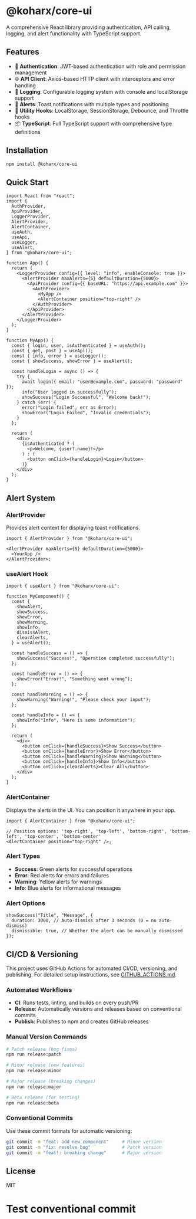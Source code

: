 # @koharx/core-ui

A comprehensive React library providing authentication, API calling, logging, and alert functionality with TypeScript support.

## Features

- 🔐 **Authentication**: JWT-based authentication with role and permission management
- 🌐 **API Client**: Axios-based HTTP client with interceptors and error handling
- 📝 **Logging**: Configurable logging system with console and localStorage support
- 🚨 **Alerts**: Toast notifications with multiple types and positioning
- 🎣 **Utility Hooks**: LocalStorage, SessionStorage, Debounce, and Throttle hooks
- 📦 **TypeScript**: Full TypeScript support with comprehensive type definitions

## Installation

```bash
npm install @koharx/core-ui
```

## Quick Start

```tsx
import React from "react";
import {
  AuthProvider,
  ApiProvider,
  LoggerProvider,
  AlertProvider,
  AlertContainer,
  useAuth,
  useApi,
  useLogger,
  useAlert,
} from "@koharx/core-ui";

function App() {
  return (
    <LoggerProvider config={{ level: "info", enableConsole: true }}>
      <AlertProvider maxAlerts={5} defaultDuration={5000}>
        <ApiProvider config={{ baseURL: "https://api.example.com" }}>
          <AuthProvider>
            <MyApp />
            <AlertContainer position="top-right" />
          </AuthProvider>
        </ApiProvider>
      </AlertProvider>
    </LoggerProvider>
  );
}

function MyApp() {
  const { login, user, isAuthenticated } = useAuth();
  const { get, post } = useApi();
  const { info, error } = useLogger();
  const { showSuccess, showError } = useAlert();

  const handleLogin = async () => {
    try {
      await login({ email: "user@example.com", password: "password" });
      info("User logged in successfully");
      showSuccess("Login Successful", "Welcome back!");
    } catch (err) {
      error("Login failed", err as Error);
      showError("Login Failed", "Invalid credentials");
    }
  };

  return (
    <div>
      {isAuthenticated ? (
        <p>Welcome, {user?.name}!</p>
      ) : (
        <button onClick={handleLogin}>Login</button>
      )}
    </div>
  );
}
```

## Alert System

### AlertProvider

Provides alert context for displaying toast notifications.

```tsx
import { AlertProvider } from "@koharx/core-ui";

<AlertProvider maxAlerts={5} defaultDuration={5000}>
  <YourApp />
</AlertProvider>;
```

### useAlert Hook

```tsx
import { useAlert } from "@koharx/core-ui";

function MyComponent() {
  const {
    showAlert,
    showSuccess,
    showError,
    showWarning,
    showInfo,
    dismissAlert,
    clearAlerts,
  } = useAlert();

  const handleSuccess = () => {
    showSuccess("Success!", "Operation completed successfully");
  };

  const handleError = () => {
    showError("Error!", "Something went wrong");
  };

  const handleWarning = () => {
    showWarning("Warning!", "Please check your input");
  };

  const handleInfo = () => {
    showInfo("Info", "Here is some information");
  };

  return (
    <div>
      <button onClick={handleSuccess}>Show Success</button>
      <button onClick={handleError}>Show Error</button>
      <button onClick={handleWarning}>Show Warning</button>
      <button onClick={handleInfo}>Show Info</button>
      <button onClick={clearAlerts}>Clear All</button>
    </div>
  );
}
```

### AlertContainer

Displays the alerts in the UI. You can position it anywhere in your app.

```tsx
import { AlertContainer } from "@koharx/core-ui";

// Position options: 'top-right', 'top-left', 'bottom-right', 'bottom-left', 'top-center', 'bottom-center'
<AlertContainer position="top-right" />;
```

### Alert Types

- **Success**: Green alerts for successful operations
- **Error**: Red alerts for errors and failures
- **Warning**: Yellow alerts for warnings
- **Info**: Blue alerts for informational messages

### Alert Options

```tsx
showSuccess("Title", "Message", {
  duration: 3000, // Auto-dismiss after 3 seconds (0 = no auto-dismiss)
  dismissible: true, // Whether the alert can be manually dismissed
});
```

## CI/CD & Versioning

This project uses GitHub Actions for automated CI/CD, versioning, and publishing. For detailed setup instructions, see [GITHUB_ACTIONS.md](./GITHUB_ACTIONS.md).

### Automated Workflows

- **CI**: Runs tests, linting, and builds on every push/PR
- **Release**: Automatically versions and releases based on conventional commits
- **Publish**: Publishes to npm and creates GitHub releases

### Manual Version Commands

```bash
# Patch release (bug fixes)
npm run release:patch

# Minor release (new features)
npm run release:minor

# Major release (breaking changes)
npm run release:major

# Beta release (for testing)
npm run release:beta
```

### Conventional Commits

Use these commit formats for automatic versioning:

```bash
git commit -m "feat: add new component"     # Minor version
git commit -m "fix: resolve bug"            # Patch version
git commit -m "feat!: breaking change"      # Major version
```

## License

MIT
# Test conventional commit

